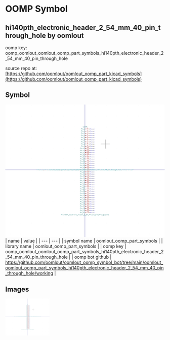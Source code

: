 # OOMP Symbol  
## hi140pth_electronic_header_2_54_mm_40_pin_through_hole  by oomlout  
  
oomp key: oomp_oomlout_oomlout_oomp_part_symbols_hi140pth_electronic_header_2_54_mm_40_pin_through_hole  
  
source repo at: [https://github.com/oomlout/oomlout_oomp_part_kicad_symbols](https://github.com/oomlout/oomlout_oomp_part_kicad_symbols)  
## Symbol  
  
[![working.png](working_600.png)](working.png)  
| name | value | 
| --- | --- | 
| symbol name | oomlout_oomp_part_symbols | 
| library name | oomlout_oomp_part_symbols | 
| oomp key | oomp_oomlout_oomlout_oomp_part_symbols_hi140pth_electronic_header_2_54_mm_40_pin_through_hole | 
| oomp bot github | https://github.com/oomlout/oomlout_oomp_symbol_bot/tree/main/oomlout_oomlout_oomp_part_symbols_hi140pth_electronic_header_2_54_mm_40_pin_through_hole/working | 
## Images  
  
[![working.png](working_140.png)](working.png)  
